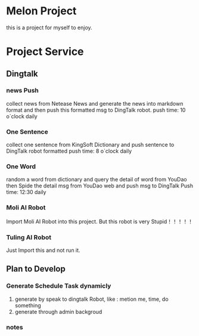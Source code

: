 # Melon Project
this is a project for myself to enjoy.

# Project Service

## Dingtalk

### news Push
collect news from Netease News and generate the news into markdown format
and then push this formatted msg to DingTalk robot.
push time: 10 o`clock daily

### One Sentence
collect one sentence from KingSoft Dictionary and push sentence
to DingTalk robot formatted
push time: 8 o`clock daily 

### One Word
random a word from dictionary and query the detail of word from YouDao
then Spide the detail msg from YouDao web and push msg to DingTalk
Push time: 12:30 daily

### Moli AI Robot
Import Moli AI Robot into this project. But this robot is very Stupid！！！！！

### Tuling AI Robot
Just Import this and not run it.

## Plan to Develop

### Generate Schedule Task dynamicly
1. generate by speak to dingtalk Robot, like : metion me, time, do something
2. generate through admin backgroud


### notes

